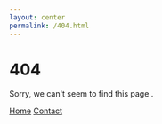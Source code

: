 ```yaml
---
layout: center
permalink: /404.html
---
```


# 404

Sorry, we can't seem to find this page .

<div class="mt3">
  <a href="{{ site.baseurl }}/" class="button button-blue button-big">Home</a>
  <a href="{{ site.baseurl }}/contact/" class="button button-blue button-big">Contact</a>
</div>
